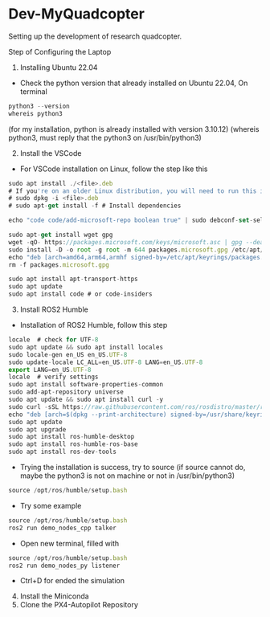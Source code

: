 # Dev-MyQuadcopter
Setting up the development of research quadcopter.

Step of Configuring the Laptop

1. Installing Ubuntu 22.04
- Check the python version that already installed on Ubuntu 22.04, On terminal
```javascript
python3 --version
whereis python3
```
(for my installation, python is already installed with version 3.10.12)
(whereis python3, must reply that the python3 on /usr/bin/python3)

2. Install the VSCode
- For VSCode installation on Linux, follow the step like this
```javascript
sudo apt install ./<file>.deb
# If you're on an older Linux distribution, you will need to run this instead:
# sudo dpkg -i <file>.deb
# sudo apt-get install -f # Install dependencies
```
```javascript
echo "code code/add-microsoft-repo boolean true" | sudo debconf-set-selections
```
```javascript
sudo apt-get install wget gpg
wget -qO- https://packages.microsoft.com/keys/microsoft.asc | gpg --dearmor > packages.microsoft.gpg
sudo install -D -o root -g root -m 644 packages.microsoft.gpg /etc/apt/keyrings/packages.microsoft.gpg
echo "deb [arch=amd64,arm64,armhf signed-by=/etc/apt/keyrings/packages.microsoft.gpg] https://packages.microsoft.com/repos/code stable main" |sudo tee /etc/apt/sources.list.d/vscode.list > /dev/null
rm -f packages.microsoft.gpg
```
```javascript
sudo apt install apt-transport-https
sudo apt update
sudo apt install code # or code-insiders
```

3. Install ROS2 Humble
- Installation of ROS2 Humble, follow this step
```javascript
locale  # check for UTF-8
sudo apt update && sudo apt install locales
sudo locale-gen en_US en_US.UTF-8
sudo update-locale LC_ALL=en_US.UTF-8 LANG=en_US.UTF-8
export LANG=en_US.UTF-8
locale  # verify settings
sudo apt install software-properties-common
sudo add-apt-repository universe
sudo apt update && sudo apt install curl -y
sudo curl -sSL https://raw.githubusercontent.com/ros/rosdistro/master/ros.key -o /usr/share/keyrings/ros-archive-keyring.gpg
echo "deb [arch=$(dpkg --print-architecture) signed-by=/usr/share/keyrings/ros-archive-keyring.gpg] http://packages.ros.org/ros2/ubuntu $(. /etc/os-release && echo $UBUNTU_CODENAME) main" | sudo tee /etc/apt/sources.list.d/ros2.list > /dev/null
sudo apt update
sudo apt upgrade
sudo apt install ros-humble-desktop
sudo apt install ros-humble-ros-base
sudo apt install ros-dev-tools
```
- Trying the installation is success, try to source (if source cannot do, maybe the python3 is not on machine or not in /usr/bin/python3)
```javascript
source /opt/ros/humble/setup.bash
```
- Try some example
```javascript
source /opt/ros/humble/setup.bash
ros2 run demo_nodes_cpp talker
```
- Open new terminal, filled with
```javascript
source /opt/ros/humble/setup.bash
ros2 run demo_nodes_py listener
```
- Ctrl+D for ended the simulation

4. Install the Miniconda
5. Clone the PX4-Autopilot Repository
